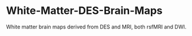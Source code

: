 # White-Matter-DES-Brain-Maps
White matter brain maps derived from  DES and MRI, both rsfMRI and DWI.
